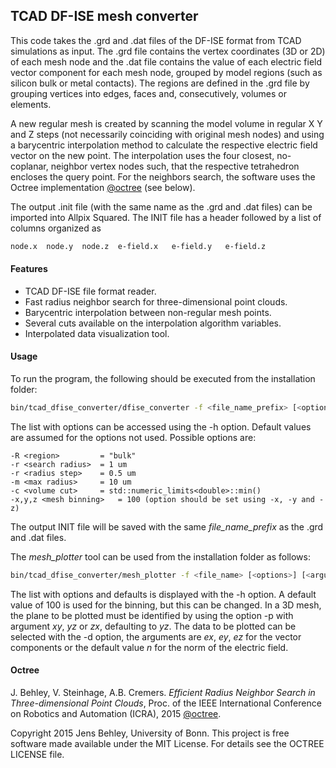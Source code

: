 ## TCAD DF-ISE mesh converter
This code takes the .grd and .dat files of the DF-ISE format from TCAD simulations as input. The .grd file contains the vertex coordinates (3D or 2D) of each mesh node and the .dat file contains the value of each electric field vector component for each mesh node, grouped by model regions (such as silicon bulk or metal contacts). The regions are defined in the .grd file by grouping vertices into edges, faces and, consecutively, volumes or elements.

A new regular mesh is created by scanning the model volume in regular X Y and Z steps (not necessarily coinciding with original mesh nodes) and using a barycentric interpolation method to calculate the respective electric field vector on the new point. The interpolation uses the four closest, no-coplanar, neighbor vertex nodes such, that the respective tetrahedron encloses the query point. For the neighbors search, the software uses the Octree implementation [@octree] (see below).

The output .init file (with the same name as the .grd and .dat files) can be imported into Allpix Squared. The INIT file has a header followed by a list of columns organized as
```bash
node.x	node.y	node.z	e-field.x	e-field.y	e-field.z
```

#### Features
- TCAD DF-ISE file format reader.
- Fast radius neighbor search for three-dimensional point clouds.
- Barycentric interpolation between non-regular mesh points.
- Several cuts available on the interpolation algorithm variables.
- Interpolated data visualization tool.

#### Usage
To run the program, the following should be executed from the installation folder:
```bash
bin/tcad_dfise_converter/dfise_converter -f <file_name_prefix> [<options>] [<arguments>]
```
The list with options can be accessed using the -h option.
Default values are assumed for the options not used. Possible options are:
```
-R <region> 		= "bulk"
-r <search radius>	= 1 um
-r <radius step>	= 0.5 um
-m <max radius>		= 10 um
-c <volume cut>		= std::numeric_limits<double>::min()
-x,y,z <mesh binning>	= 100 (option should be set using -x, -y and -z)
```

The output INIT file will be saved with the same *file_name_prefix* as the .grd and .dat files.

The *mesh_plotter* tool can be used from the installation folder as follows:
```bash
bin/tcad_dfise_converter/mesh_plotter -f <file_name> [<options>] [<arguments>]
```
The list with options and defaults is displayed with the -h option. A default value of 100 is used for the binning, but this can be changed.
In a 3D mesh, the plane to be plotted must be identified by using the option -p with argument *xy*, *yz* or *zx*, defaulting to *yz*.
The data to be plotted can be selected with the -d option, the arguments are *ex*, *ey*, *ez* for the vector components or the default value *n* for the norm of the electric field.


#### Octree
J. Behley, V. Steinhage, A.B. Cremers. *Efficient Radius Neighbor Search in Three-dimensional Point Clouds*, Proc. of the IEEE International Conference on Robotics and Automation (ICRA), 2015 [@octree].

Copyright 2015 Jens Behley, University of Bonn.
This project is free software made available under the MIT License. For details see the OCTREE LICENSE file.

[@octree]: http://jbehley.github.io/papers/behley2015icra.pdf
